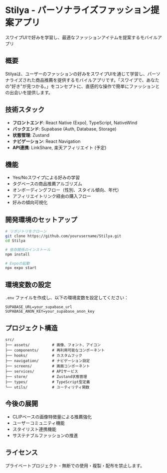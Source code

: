 # Stilya - パーソナライズファッション提案アプリ

スワイプUIで好みを学習し、最適なファッションアイテムを提案するモバイルアプリ

## 概要

Stilyaは、ユーザーのファッションの好みをスワイプUIを通じて学習し、パーソナライズされた商品推薦を提供するモバイルアプリです。「スワイプで、あなたの"好き"が見つかる。」をコンセプトに、直感的な操作で簡単にファッションとの出会いを提供します。

## 技術スタック

- **フロントエンド**: React Native (Expo), TypeScript, NativeWind
- **バックエンド**: Supabase (Auth, Database, Storage)
- **状態管理**: Zustand
- **ナビゲーション**: React Navigation
- **API連携**: LinkShare, 楽天アフィリエイト (予定)

## 機能

- Yes/Noスワイプによる好みの学習
- タグベースの商品推薦アルゴリズム
- オンボーディングフロー（性別、スタイル傾向、年代）
- アフィリエイトリンク経由の購入フロー
- 好みの傾向可視化

## 開発環境のセットアップ

```bash
# リポジトリをクローン
git clone https://github.com/yourusername/Stilya.git
cd Stilya

# 依存関係のインストール
npm install

# Expoの起動
npx expo start
```

## 環境変数の設定

`.env` ファイルを作成し、以下の環境変数を設定してください：

```
SUPABASE_URL=your_supabase_url
SUPABASE_ANON_KEY=your_supabase_anon_key
```

## プロジェクト構造

```
src/
├── assets/          # 画像、フォント、アイコン
├── components/      # 再利用可能なコンポーネント
├── hooks/           # カスタムフック
├── navigation/      # ナビゲーション設定
├── screens/         # 画面コンポーネント
├── services/        # APIサービス
├── store/           # Zustand状態管理
├── types/           # TypeScript型定義
└── utils/           # ユーティリティ関数
```

## 今後の展開

- CLIPベースの画像特徴量による推薦強化
- ユーザーコミュニティ機能
- スタイリスト連携機能
- サステナブルファッションの推進

## ライセンス

プライベートプロジェクト - 無断での使用・複製・配布を禁止します。

